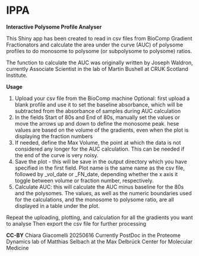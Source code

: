 # IPPA
**Interactive Polysome Profile Analyser**

This Shiny app has been created to read in csv files from BioComp Gradient Fractionators and calculate the area under the curve (AUC) of polysome profiles to do monosome to polysome (or subpolysome to polysome) ratios.

The function to calculate the AUC was originally written by Joseph Waldron, currently Associate Scientist in the lab of Martin Bushell at CRUK Scotland Institute.

**Usage**
1) Upload your csv file from the BioComp machine
   Optional: first upload a blank profile and use it to set the baseline absorbance, which will be subtracted from the absorbance of samples during AUC calculation
2) In the fields Start of 80s and End of 80s, manually set the values or move the arrows up and down to define the monosome peak.
   hese values are based on the volume of the gradients, even when the plot is displaying the fraction numbers
3) If needed, define the Max Volume, the point at which the data is not considered any longer for the AUC calculation. This can be needed if the end of the curve is very noisy.
4) Save the plot - this will be save in the output directory which you have specified in the first field.
   Plot name is the same name as the csv file, followed by _vol_date or _FN_date, depending whether the x axis it toggle between volume or fraction number, respectively.
5) Calculate AUC: this will calculate the AUC minus baseline for the 80s and the polysomes.
   The values, as well as the numeric boundaries used for the calculations, and the monosome to polysome ratio, are all displayed in a table under the plot.

Repeat the uploading, plotting, and calculation for all the gradients you want to analyse
Then export the csv file for further processing
   
**CC-BY**
Chiara Giacomelli
20250616
Currently PostDoc in the Proteome Dynamics lab of Matthias Selbach at the Max Delbrück Center for Molecular Medicine
